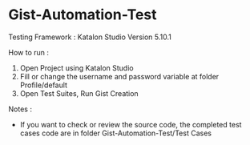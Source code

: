 # Gist-Automation-Test

Testing Framework : Katalon Studio Version 5.10.1

How to run : 
1. Open Project using Katalon Studio
2. Fill or change the username and password variable at folder Profile/default
3. Open Test Suites, Run Gist Creation 

Notes : 
* If you want to check or review the source code, the completed test cases code are in folder Gist-Automation-Test/Test Cases
